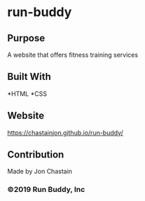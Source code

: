 # run-buddy

## Purpose
A website that offers fitness training services

## Built With
*HTML
*CSS

## Website
https://chastainjon.github.io/run-buddy/

## Contribution
Made by Jon Chastain

### ©️2019 Run Buddy, Inc
